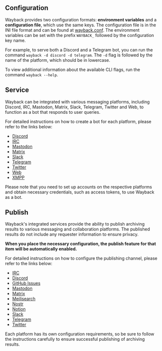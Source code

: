 ## Configuration

Wayback provides two configuration formats: **environment variables** and a **configuration file**, which use the same keys. The configuration file is in the INI file format and can be found at [wayback.conf](https://github.com/wabarc/wayback/blob/main/wayback.conf). The environment variables can be set with the prefix `WAYBACK_` followed by the configuration key name.

For example, to serve both a Discord and a Telegram bot, you can run the command `wayback -d discord -d telegram`. The `-d` flag is followed by the name of the platform, which should be in lowercase.

To view additional information about the available CLI flags, run the command `wayback --help`.

## Service

Wayback can be integrated with various messaging platforms, including Discord, IRC, Mastodon, Matrix, Slack, Telegram, Twitter and Web, to function as a bot that responds to user queries.

For detailed instructions on how to create a bot for each platform, please refer to the links below:

- [Discord](integrations/discord.md)
- [IRC](integrations/irc.md)
- [Mastodon](integrations/mastodon.md)
- [Matrix](integrations/matrix.md)
- [Slack](integrations/slack.md)
- [Telegram](integrations/telegram.md)
- [Twitter](integrations/twitter.md)
- [Web](integrations/web.md)
- [XMPP](integrations/xmpp.md)

Please note that you need to set up accounts on the respective platforms and obtain necessary credentials, such as access tokens, to use Wayback as a bot.

## Publish

Wayback's integrated services provide the ability to publish archiving results to various messaging and collaboration platforms. The published results do not include any requester information to ensure privacy.

**When you place the necessary configuration, the publish feature for that item will be automatically enabled.**

For detailed instructions on how to configure the publishing channel, please refer to the links below:

- [IRC](integrations/irc.md)
- [Discord](integrations/discord.md)
- [GitHub Issues](integrations/github.md)
- [Mastodon](integrations/mastodon.md)
- [Matrix](integrations/matrix.md)
- [Meilisearch](integrations/meilisearch.md)
- [Nostr](integrations/nostr.md)
- [Notion](integrations/notion.md)
- [Slack](integrations/slack.md)
- [Telegram](integrations/telegram.md)
- [Twitter](integrations/twitter.md)

Each platform has its own configuration requirements, so be sure to follow the instructions carefully to ensure successful publishing of archiving results.
